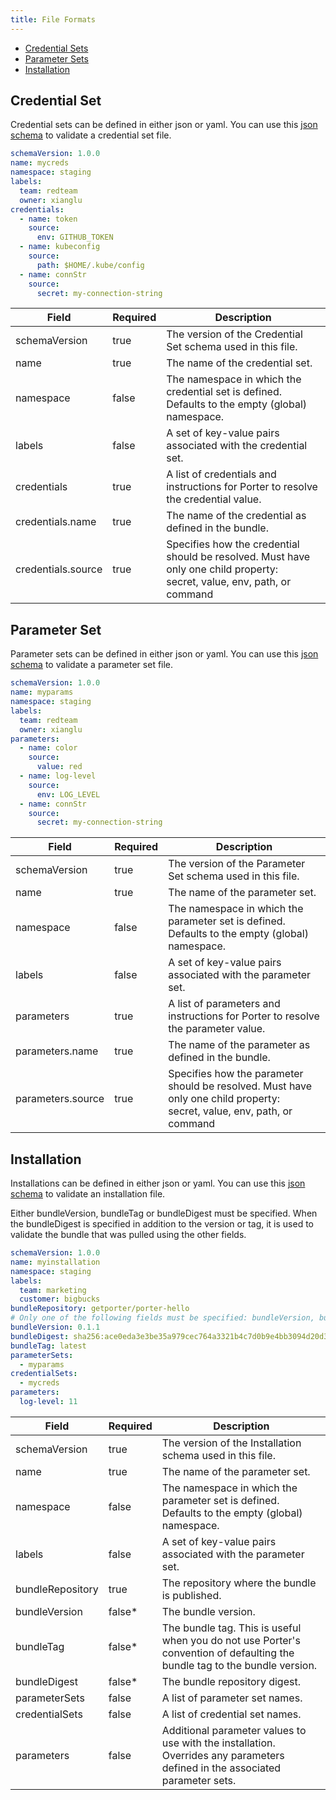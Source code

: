 ```yaml
---
title: File Formats
---
```


* [Credential Sets](#credential-set)
* [Parameter Sets](#parameter-set)
* [Installation](#installation)

## Credential Set

Credential sets can be defined in either json or yaml.
You can use this [json schema][cs-schema] to validate a credential set file.

```yaml
schemaVersion: 1.0.0
name: mycreds
namespace: staging
labels:
  team: redteam
  owner: xianglu
credentials:
  - name: token
    source:
      env: GITHUB_TOKEN
  - name: kubeconfig
    source:
      path: $HOME/.kube/config
  - name: connStr
    source:
      secret: my-connection-string
```

| Field  | Required  | Description  |
|---|---|---|
| schemaVersion  | true  | The version of the Credential Set schema used in this file.  |
| name  | true  | The name of the credential set.  |
| namespace  | false  | The namespace in which the credential set is defined. Defaults to the empty (global) namespace.  |
| labels  | false | A set of key-value pairs associated with the credential set. |
| credentials | true | A list of credentials and instructions for Porter to resolve the credential value. |
| credentials.name | true | The name of the credential as defined in the bundle. |
| credentials.source | true | Specifies how the credential should be resolved. Must have only one child property:<br/> secret, value, env, path, or command |

## Parameter Set

Parameter sets can be defined in either json or yaml.
You can use this [json schema][ps-schema] to validate a parameter set file.

```yaml
schemaVersion: 1.0.0
name: myparams
namespace: staging
labels:
  team: redteam
  owner: xianglu
parameters:
  - name: color
    source:
      value: red
  - name: log-level
    source:
      env: LOG_LEVEL
  - name: connStr
    source:
      secret: my-connection-string
```

| Field  | Required  | Description  |
|---|---|---|
| schemaVersion  | true  | The version of the Parameter Set schema used in this file.  |
| name  | true  | The name of the parameter set.  |
| namespace  | false  | The namespace in which the parameter set is defined. Defaults to the empty (global) namespace.  |
| labels  | false | A set of key-value pairs associated with the parameter set. |
| parameters | true | A list of parameters and instructions for Porter to resolve the parameter value. |
| parameters.name | true | The name of the parameter as defined in the bundle. |
| parameters.source | true | Specifies how the parameter should be resolved. Must have only one child property:<br/> secret, value, env, path, or command |

## Installation

Installations can be defined in either json or yaml.
You can use this [json schema][inst-schema] to validate an installation file.

Either bundleVersion, bundleTag or bundleDigest must be specified.
When the bundleDigest is specified in addition to the version or tag, it is used to validate the bundle that was pulled using the other fields.

```yaml
schemaVersion: 1.0.0
name: myinstallation
namespace: staging
labels:
  team: marketing
  customer: bigbucks
bundleRepository: getporter/porter-hello
# Only one of the following fields must be specified: bundleVersion, bundleDigest, or bundleTag
bundleVersion: 0.1.1
bundleDigest: sha256:ace0eda3e3be35a979cec764a3321b4c7d0b9e4bb3094d20d3ff6782961a8d54
bundleTag: latest
parameterSets:
  - myparams
credentialSets:
  - mycreds
parameters:
  log-level: 11
```

| Field  | Required  | Description  |
|---|---|---|
| schemaVersion  | true  | The version of the Installation schema used in this file.  |
| name  | true  | The name of the parameter set.  |
| namespace  | false  | The namespace in which the parameter set is defined. Defaults to the empty (global) namespace.  |
| labels  | false | A set of key-value pairs associated with the parameter set. |
| bundleRepository | true | The repository where the bundle is published. | 
| bundleVersion | false* | The bundle version. |
| bundleTag | false* | The bundle tag. This is useful when you do not use Porter's convention of defaulting the bundle tag to the bundle version. |
| bundleDigest | false* | The bundle repository digest. |
| parameterSets | false | A list of parameter set names. |
| credentialSets | false | A list of credential set names. |
| parameters | false | Additional parameter values to use with the installation. Overrides any parameters defined in the associated parameter sets. |


[cs-schema]: https://raw.githubusercontent.com/getporter/porter/release/v1/pkg/schema/credential-set.schema.json
[ps-schema]: https://raw.githubusercontent.com/getporter/porter/release/v1/pkg/schema/parameter-set.schema.json
[inst-schema]: https://raw.githubusercontent.com/getporter/porter/release/v1/pkg/schema/installation.schema.json